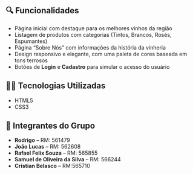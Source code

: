 ## 🔍 Funcionalidades

- Página inicial com destaque para os melhores vinhos da região
- Listagem de produtos com categorias (Tintos, Brancos, Rosés, Espumantes)
- Página “Sobre Nós” com informações da história da vinheria
- Design responsivo e elegante, com uma paleta de cores baseada em tons terrosos
- Botões de **Login** e **Cadastro** para simular o acesso do usuário

## 👨‍💻 Tecnologias Utilizadas

- HTML5
- CSS3

## 👥 Integrantes do Grupo

- **Rodrigo** – RM: 561479  
- **João Lucas** – RM: 562608  
- **Rafael Felix Souza** – RM: 565855  
- **Samuel de Oliveira da Silva** – RM: 566244
- **Cristian Belasco** – RM:565710
